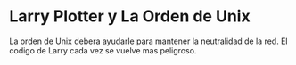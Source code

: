 # Larry Plotter y La Orden de Unix

La orden de Unix debera ayudarle para mantener la neutralidad de la red.
El codigo de Larry cada vez se vuelve mas peligroso.


